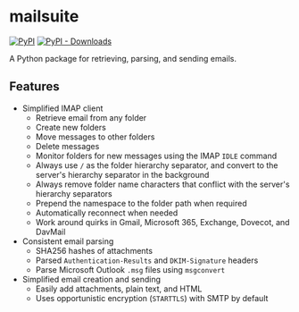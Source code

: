 # mailsuite

[![PyPI](https://img.shields.io/pypi/v/mailsuite)](https://pypi.org/project/mailsuite/)
[![PyPI - Downloads](https://img.shields.io/pypi/dm/mailsuite?color=blue)](https://pypistats.org/packages/mailsuite)

A Python package for retrieving, parsing, and sending emails.

## Features

- Simplified IMAP client
  - Retrieve email from any folder
  - Create new folders
  - Move messages to other folders
  - Delete messages
  - Monitor folders for new messages using the IMAP ``IDLE`` command
  - Always use ``/`` as the folder hierarchy separator, and convert to the
    server's hierarchy separator in the background
  - Always remove folder name characters that conflict with the server's
    hierarchy separators
  - Prepend the namespace to the folder path when required
  - Automatically reconnect when needed
  - Work around quirks in Gmail, Microsoft 365, Exchange, Dovecot, and
    DavMail
- Consistent email parsing
  - SHA256 hashes of attachments
  - Parsed ``Authentication-Results`` and ``DKIM-Signature`` headers
  - Parse Microsoft Outlook ``.msg`` files using `msgconvert`
- Simplified email creation and sending
  - Easily add attachments, plain text, and HTML
  - Uses opportunistic encryption (``STARTTLS``) with SMTP by default
